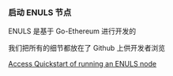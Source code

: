 ### 启动 ENULS 节点

ENULS 是基于 Go-Ethereum 进行开发的

我们把所有的细节都放在了 Github 上供开发者浏览

[Access Quickstart of running an ENULS node](https://github.com/nuls-io/go-enuls)

